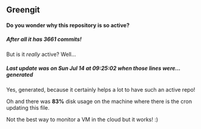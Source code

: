 ## Greengit

#### Do you wonder why this repository is so active?

##### After all it has 3661 commits!

But is it *really* active? Well...

##### Last update was on Sun Jul 14 at 09:25:02 when those lines were... generated

Yes, generated, because it certainly helps a lot to have such an active repo!

Oh and there was **83%** disk usage on the machine
where there is the cron updating this file.

Not the best way to monitor a VM in the cloud but it works! :)
